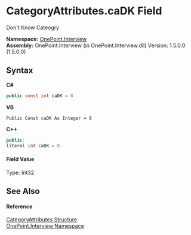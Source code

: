 # CategoryAttributes.caDK Field
 

Don't Know Cateogry

**Namespace:**&nbsp;<a href="N_OnePoint_Interview">OnePoint.Interview</a><br />**Assembly:**&nbsp;OnePoint.Interview (in OnePoint.Interview.dll) Version: 1.5.0.0 (1.5.0.0)

## Syntax

**C#**<br />
``` C#
public const int caDK = 8
```

**VB**<br />
``` VB
Public Const caDK As Integer = 8
```

**C++**<br />
``` C++
public:
literal int caDK = 8
```


#### Field Value
Type: Int32

## See Also


#### Reference
<a href="T_OnePoint_Interview_CategoryAttributes">CategoryAttributes Structure</a><br /><a href="N_OnePoint_Interview">OnePoint.Interview Namespace</a><br />